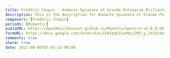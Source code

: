 ```yaml
---
title: Frédéric Chopin - Andante Spianato et Grande Polonaise Brillante Op. 22 (5)
description: This is the description for Andante Spianato et Grande Polonaise Brillante Op. 22 by Frédéric Chopin
composers: [Frédéric Chopin]
periods: [Romantic]
audioURL: https://OpenMusicDataset.github.io/Maestro/maestro-v3.0.0/2011/MIDI-Unprocessed_04_R3_2011_MID--AUDIO_R3-D2_06_Track06_wav.midi
formURL: https://docs.google.com/forms/d/e/1FAIpQLScwYbojZMZ_y_2d1Di9aYYhfhSPPvRV17PI8LhJWIwFsUF03Q/viewform
comments: true
share: true
date: 2021-08-08T07:43:13-06:00
---
```


